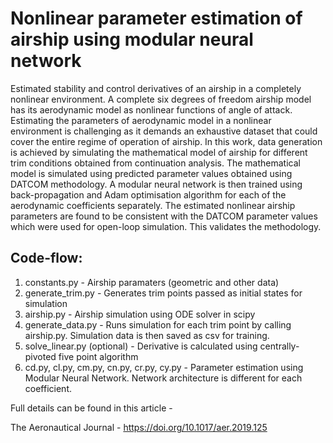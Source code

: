 # Nonlinear parameter estimation of airship using modular neural network

Estimated stability and control derivatives of an airship in a completely nonlinear environment. A complete six degrees of freedom airship model has its aerodynamic model as nonlinear functions of angle of attack. Estimating the parameters of aerodynamic model in a nonlinear environment is challenging as it demands an exhaustive dataset that could cover the entire regime of operation of airship. In this work, data generation is achieved by simulating the mathematical model of airship for different trim conditions obtained from continuation analysis. The mathematical model is simulated using predicted parameter values obtained using DATCOM methodology. A modular neural network is then trained using back-propagation and Adam optimisation algorithm for each of the aerodynamic coefficients separately. The estimated nonlinear airship parameters are found to be consistent with the DATCOM parameter values which were used for open-loop simulation. This validates the methodology.

## Code-flow:
1. constants.py - Airship paramaters (geometric and other data)
2. generate_trim.py - Generates trim points passed as initial states for simulation
3. airship.py - Airship simulation using ODE solver in scipy
4. generate_data.py - Runs simulation for each trim point by calling airship.py. Simulation data is then saved as csv for training.
5. solve_linear.py (optional) - Derivative is calculated using centrally-pivoted five point algorithm
6. cd.py, cl.py, cm.py, cn.py, cr.py, cy.py - Parameter estimation using Modular Neural Network. Network architecture is different for each coefficient.

Full details can be found in this article - 

The Aeronautical Journal - https://doi.org/10.1017/aer.2019.125

